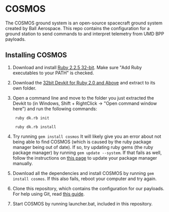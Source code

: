 # COSMOS

The COSMOS ground system is an open-source spacecraft ground system created by Ball Aerospace. This repo contains
the configuration for a ground station to send commands to and interpret telemetry from UMD BPP payloads.

## Installing COSMOS
1. Download and install [Ruby 2.2.5 32-bit](http://dl.bintray.com/oneclick/rubyinstaller/ruby-2.2.5-i386-mingw32.7z). Make sure "Add Ruby executables to your PATH" is checked.

2. Download the [32bit Devkit for Ruby 2.0 and Above](http://dl.bintray.com/oneclick/rubyinstaller/DevKit-mingw64-32-4.7.2-20130224-1151-sfx.exe) and extract to its own folder. 

3. Open a command line and move to the folder you just extracted the Devkit to (in Windows, Shift + RightClick -> "Open command window here") and run the following commands:

        ruby dk.rb init
        
        ruby dk.rb install
        
4. Try running `gem install cosmos` It will likely give you an error about not being able to find COSMOS (which is caused by the ruby package manager being out of date). If so, try updating ruby gems (the ruby package manager) by running `gem update --system`. If that fails as well, follow the instructions on [this page](https://rubygems.org/pages/download/) to update your package manager manually.

5. Download all the dependencies and install COSMOS by running `gem install cosmos`. If this also fails, reboot your computer and try again.

6. Clone this repository, which contains the configuration for our payloads. For help using Git, read [this guide](http://zrb.io/git/).

7. Start COSMOS by running launcher.bat, included in this repository.
